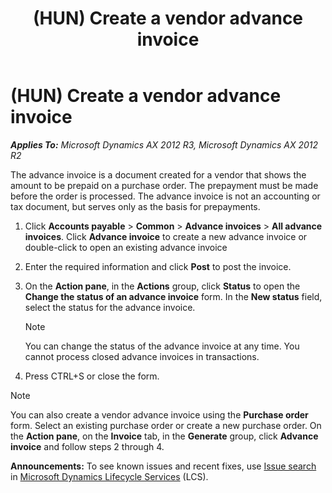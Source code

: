 ﻿---
title: (HUN) Create a vendor advance invoice
TOCTitle: (HUN) Create a vendor advance invoice
ms:assetid: 7c599ba6-0461-4110-bafd-355d8c4917d4
ms:mtpsurl: https://technet.microsoft.com/en-us/library/JJ664314(v=AX.60)
ms:contentKeyID: 49385403
ms.date: 04/18/2014
mtps_version: v=AX.60
---

# (HUN) Create a vendor advance invoice 


_**Applies To:** Microsoft Dynamics AX 2012 R3, Microsoft Dynamics AX 2012 R2_

The advance invoice is a document created for a vendor that shows the amount to be prepaid on a purchase order. The prepayment must be made before the order is processed. The advance invoice is not an accounting or tax document, but serves only as the basis for prepayments.

1.  Click **Accounts payable** \> **Common** \> **Advance invoices** \> **All advance invoices**. Click **Advance invoice** to create a new advance invoice or double-click to open an existing advance invoice

2.  Enter the required information and click **Post** to post the invoice.

3.  On the **Action pane**, in the **Actions** group, click **Status** to open the **Change the status of an advance invoice** form. In the **New status** field, select the status for the advance invoice.
    

    > [!NOTE]
    > <P>You can change the status of the advance invoice at any time. You cannot process closed advance invoices in transactions.</P>



4.  Press CTRL+S or close the form.


> [!NOTE]
> <P>You can also create a vendor advance invoice using the <STRONG>Purchase order</STRONG> form. Select an existing purchase order or create a new purchase order. On the <STRONG>Action pane</STRONG>, on the <STRONG>Invoice</STRONG> tab, in the <STRONG>Generate</STRONG> group, click <STRONG>Advance invoice</STRONG> and follow steps 2 through 4.</P>


  
**Announcements:** To see known issues and recent fixes, use [Issue search](http://go.microsoft.com/fwlink/?linkid=389258) in [Microsoft Dynamics Lifecycle Services](http://go.microsoft.com/fwlink/?linkid=306505) (LCS).

